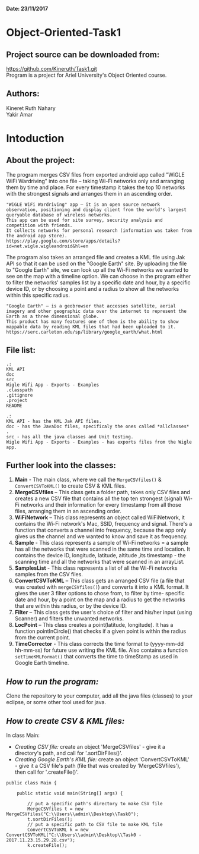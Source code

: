**Date: 23/11/2017**

Object-Oriented-Task1
===

Project source can be downloaded from:
--- 
https://github.com/Kineruth/Task1.git  
Program is a project for Ariel University's Object Oriented course.

Authors:
--
Kineret Ruth Nahary  
Yakir Amar


**Intoduction**
==

About the project:
--
The program merges CSV files from exported android app called "WiGLE WiFi Wardriving" into one file – taking Wi-Fi networks only and arranging them by time and place. 
For every timestamp it takes the top 10 networks with the strongest signals and arranges them in an ascending order. 

```
"WiGLE WiFi Wardriving" app – it is an open source network observation, positioning and display client from the world's largest queryable database of wireless networks. 
This app can be used for site survey, security analysis and competition with friends. 
It collects networks for personal research (information was taken from the android app store).
https://play.google.com/store/apps/details?id=net.wigle.wigleandroid&hl=en
```

The program also takes an arranged file and creates a KML file using Jak API so that it can be used on the "Google Earth" site.
By uploading  the file to "Google Earth" site, we can look up all the Wi-Fi networks we wanted to see on the map with a timeline option. 
We can choose in the program either to filter the networks' samples list by a specific date and hour, by a specific device ID, or by choosing a point and a radius to show all the networks within this specific radius.

```
"Google Earth" – is a geobrowser that accesses satellite, aerial imagery and other geographic data over the internet to represent the Earth as a three dimensional globe. 
This product has many features one of them is the ability to show mappable data by reading KML files that had been uploaded to it.
https://serc.carleton.edu/sp/library/google_earth/what.html
```
**File list:**
--  

```  
.:  
KML API  
doc  
src  
Wigle Wifi App - Exports - Examples  
.classpath  
.gitignore  
.project  
README  
```

```  
.:
KML API - has the KML Jak API files.  
doc - has the JavaDoc files, specificaly the ones called *allclasses* .  
src - has all the java classes and Unit testing.  
Wigle Wifi App - Exports - Examples - has exports files from the Wigle app.  
```

Further look into the classes:
--
1. 	**Main** - The main class, where we call the `MergeCSVfiles()` & `ConvertCSVToKML()` to create CSV & KML files.
2.  **MergeCSVfiles** – This class gets a folder path, takes only CSV files and creates a new CSV file that contains all the top ten strongest (signal) Wi-Fi networks and their information for every timestamp from all those files, arranging them in an ascending order.
3.  **WiFiNetwork** – This class represents an object called WiFiNetwork, it contains the Wi-Fi network's Mac, SSID, frequency and signal. There's a function that converts a channel into frequency, because the app only gives us the channel and we wanted to know and save it as frequency. 
4.  **Sample** - This class represents a sample of Wi-Fi networks = a sample has all the networks that were scanned in the same time and location. It contains the device ID, longitude, latitude, altitude ,its timestamp - the scanning time and all the networks that were scanned in an arrayList.
5.  **SamplesList** - This class represents a list of all the Wi-Fi networks samples from the CSV files.
6.	 **ConvertCSVToKML** – This class gets an arranged CSV file (a file that was created with `mergeCSVfiles()`) and converts it into a KML format. It gives the user 3 filter options to chose from, to filter by time- specific date and hour, by a point on the map and a radius to get the networks that are within this radius, or by the device ID. 
7.	 **Filter** – This class gets the user's choice of filter and his/her input (using Scanner) and filters the unwanted networks.
8.	 **LocPoint** – This class creates a point(latitude, longitude). It has a function pointInCircle() that checks if a given point is within the radius from the current point.
9.  **TimeCorrector** - This class corrects the time format to (yyyy-mm-dd hh-mm-ss) for future use writing the KML file. Also contains a function `setTimeKMLFormat()` that converts the time to timeStamp as used in Google Earth timeline.

*How to run the program:*
--
Clone the repository to your computer, add all the java files (classes) to your eclipse, or some other tool used for java.

*How to create CSV & KML files:*
--  

In class Main:  
* *Creating CSV file:* create an object 'MergeCSVfiles' - give it a directory's path, and call for '.sortDirFiles()'. 
* *Creating Google Earth's KML file:* create an object 'ConvertCSVToKML' - give it a CSV file's path (file that was created by 'MergeCSVfiles'),
then call for '.createFile()'. 
 
```
public class Main {

	public static void main(String[] args) {  
  
		// put a specific path's directory to make CSV file  
		MergeCSVfiles t = new MergeCSVfiles("C:\\Users\\admin\\Desktop\\Task0");  
		t.sortDirFiles();  
		// put a specific path to CSV file to make KML file   
		ConvertCSVToKML k =	new ConvertCSVToKML("C:\\Users\\admin\\Desktop\\Task0 - 2017.11.23.15.29.28.csv");  
		k.createFile();  
```


